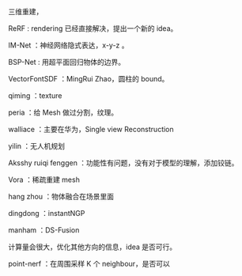 三维重建，

ReRF : rendering 已经直接解决，提出一个新的 idea。

IM-Net ：神经网络隐式表达，x-y-z 。

BSP-Net :  用超平面回归物体的边界。

VectorFontSDF ：MingRui Zhao，圆柱的 bound。

qiming ：texture

peria ：给 Mesh 做过分割，纹理。

walliace ：主要在华为，Single view Reconstruction

yilin ：无人机规划

Aksshy ruiqi fenggen ：功能性有问题，没有对于模型的理解，添加铰链。

Vora ：稀疏重建 mesh

hang zhou ：物体融合在场景里面

dingdong ：instantNGP

manham ：DS-Fusion





计算量会很大，优化其他方向的信息，idea 是否可行。



point-nerf ：在周围采样 K 个 neighbour，是否可以

